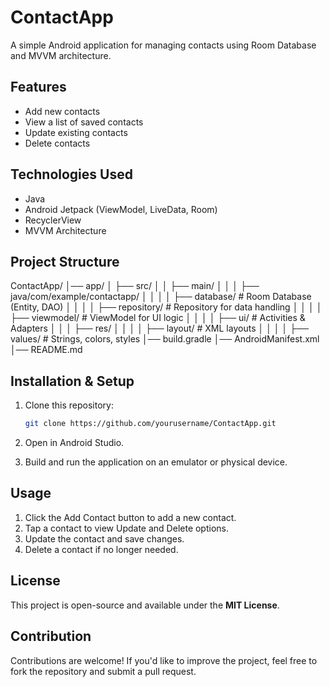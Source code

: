 # ContactApp

A simple Android application for managing contacts using Room Database and MVVM architecture.

## Features
- Add new contacts
- View a list of saved contacts
- Update existing contacts
- Delete contacts

## Technologies Used
- Java
- Android Jetpack (ViewModel, LiveData, Room)
- RecyclerView
- MVVM Architecture

## Project Structure
ContactApp/
│── app/
│   ├── src/
│   │   ├── main/
│   │   │   ├── java/com/example/contactapp/
│   │   │   │   ├── database/   # Room Database (Entity, DAO)
│   │   │   │   ├── repository/ # Repository for data handling
│   │   │   │   ├── viewmodel/  # ViewModel for UI logic
│   │   │   │   ├── ui/         # Activities & Adapters
│   │   │   ├── res/
│   │   │   │   ├── layout/     # XML layouts
│   │   │   │   ├── values/     # Strings, colors, styles
│── build.gradle
│── AndroidManifest.xml
│── README.md

## Installation & Setup
1. Clone this repository:
   ```bash
   git clone https://github.com/yourusername/ContactApp.git

2. Open in Android Studio.

3. Build and run the application on an emulator or physical device.

## Usage
1. Click the Add Contact button to add a new contact.
2. Tap a contact to view Update and Delete options.
3. Update the contact and save changes.
4. Delete a contact if no longer needed.

## License
This project is open-source and available under the **MIT License**.

## Contribution
Contributions are welcome! If you'd like to improve the project, feel free to fork the repository and submit a pull request.
